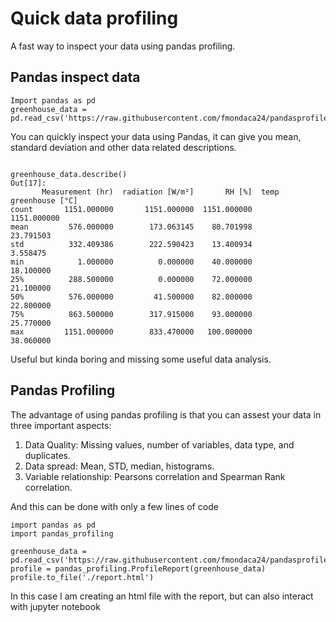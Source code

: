 # Quick data profiling

A fast way to inspect your data using pandas profiling. 

## Pandas inspect data

```
Import pandas as pd
greenhouse_data = pd.read_csv('https://raw.githubusercontent.com/fmondaca24/pandasprofile/master/data_greenhouse.csv')
```


You can quickly inspect your data using Pandas, it can give you mean, standard deviation and other data related descriptions.

```

greenhouse_data.describe()
Out[17]: 
       Measurement (hr)  radiation [W/m²]       RH [%]  temp greenhouse [°C] 
count       1151.000000       1151.000000  1151.000000            1151.000000
mean         576.000000        173.063145    80.701998              23.791503
std          332.409386        222.590423    13.400934               3.558475
min            1.000000          0.000000    40.000000              18.100000
25%          288.500000          0.000000    72.000000              21.100000
50%          576.000000         41.500000    82.000000              22.800000
75%          863.500000        317.915000    93.000000              25.770000
max         1151.000000        833.470000   100.000000              38.060000
```

Useful but kinda boring and missing some useful data analysis.

## Pandas Profiling

The advantage of using pandas profiling is that you can assest your data in three important aspects: 

1. Data Quality: Missing values, number of variables, data type, and duplicates.
2. Data spread: Mean, STD, median, histograms.
3. Variable relationship: Pearsons correlation and Spearman Rank correlation.

And this can be done with only a few lines of code

```
import pandas as pd
import pandas_profiling

greenhouse_data = pd.read_csv('https://raw.githubusercontent.com/fmondaca24/pandasprofile/master/data_greenhouse.csv')
profile = pandas_profiling.ProfileReport(greenhouse_data)
profile.to_file('./report.html')
```
In this case I am creating an html file with the report, but can also interact with jupyter notebook


